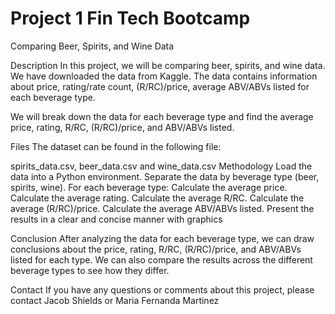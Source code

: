 # Project 1 Fin Tech Bootcamp
Comparing Beer, Spirits, and Wine Data

Description
In this project, we will be comparing beer, spirits, and wine data. We have downloaded the data from Kaggle. The data contains information about price, rating/rate count, (R/RC)/price, average ABV/ABVs listed for each beverage type.

We will break down the data for each beverage type and find the average price, rating, R/RC, (R/RC)/price, and ABV/ABVs listed.

Files
The dataset can be found in the following file:

spirits_data.csv, beer_data.csv and wine_data.csv
Methodology
Load the data into a Python environment.
Separate the data by beverage type (beer, spirits, wine).
For each beverage type:
Calculate the average price.
Calculate the average rating.
Calculate the average R/RC.
Calculate the average (R/RC)/price.
Calculate the average ABV/ABVs listed.
Present the results in a clear and concise manner with graphics 

Conclusion
After analyzing the data for each beverage type, we can draw conclusions about the price, rating, R/RC, (R/RC)/price, and ABV/ABVs listed for each type. We can also compare the results across the different beverage types to see how they differ.

Contact
If you have any questions or comments about this project, please contact Jacob Shields or Maria Fernanda Martinez 
